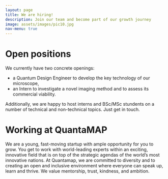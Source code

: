 ```yaml
---
layout: page
title: We are hiring!
description: Join our team and become part of our growth journey
image: assets/images/pic10.jpg
nav-menu: true
---
```



# Open positions

We currently have two concrete openings:

* a Quantum Design Engineer to develop the key technology of our microscope,
* an Intern to investigate a novel imaging method and to assess its commercial viability.


Additionally, we are happy to host interns and BSc/MSc stundents on a number of technical and non-technical topics. Just get in touch.

# Working at QuantaMAP

We are a young, fast-moving startup with ample opportunity for you to grow.
You get to work with world-leading experts within an exciting, innovative field that is on top of the strategic agendas of the world’s most innovative nations. At Quantamap, we are committed to diversity and to creating an open and inclusive environment where everyone can speak up, learn and thrive. We value mentorship, trust, kindness, and ambition.
